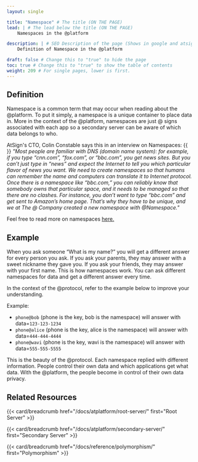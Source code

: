 ```yaml
---
layout: single

title: "Namespace" # The title (ON THE PAGE)
lead: | # The lead below the title (ON THE PAGE)
    Namespaces in the @platform

description: | # SEO Description of the page (Shows in google and atsign.dev search)
    Definition of Namespace in the @platform

draft: false # Change this to "true" to hide the page
toc: true # Change this to "true" to show the table of contents
weight: 209 # For single pages, lower is first.
---
```


## Definition
Namespace is a common term that may occur when reading about the @platform. To put it simply, a namespace is a unique container to place data in. More in the context of the @platform, namespaces are just @ signs associated with each app so a secondary server can be aware of which data belongs to who. 

AtSign's CTO, Colin Constable says this in an interview on Namespaces: 
{{<br>}}
<em>"Most people are familiar with DNS (domain name system): for example, if you type “cnn.com”, “fox.com”, or “bbc.com”, you get news sites. But you can’t just type in “news” and expect the Internet to tell you which particular flavor of news you want. We need to create namespaces so that humans can remember the name and computers can translate it to Internet protocol. Once there is a namespace like “bbc.com,” you can reliably know that somebody owns that particular space, and it needs to be managed so that there are no clashes. For instance, you don’t want to type “bbc.com” and get sent to Amazon’s home page. That’s why they have to be unique, and we at The @ Company created a new namespace with @Namespace."</em>

Feel free to read more on namespaces <a href="https://atsigncompany.medium.com/the-hidden-beauty-of-protocol-namespaces-6f5fab7f7a09" type="_blank">here.</a>

## Example

When you ask someone “What is my name?” you will get a different answer for every person you ask. If you ask your parents, they may answer with a sweet nickname they gave you. If you ask your friends, they may answer with your first name. This is how namespaces work. You can ask different namespaces for data and get a different answer every time.

In the context of the @protocol, refer to the example below to improve your understanding.

Example: 
- `phone@bob` (phone is the key, bob is the namespace) will answer with data=`123-123-1234`
- `phone@alice` (phone is the key, alice is the namespace) will answer with data=`444-444-4444`
- `phone@wavi` (phone is the key, wavi is the namespace) will answer with data=`555-555-5555`

This is the beauty of the @protocol. Each namespace replied with different information. People control their own data and which applications get what data. With the @platform, the people become in control of their own data privacy.

## Related Resources

{{< card/breadcrumb href="/docs/atplatform/root-server/" first="Root Server" >}}

{{< card/breadcrumb href="/docs/atplatform/secondary-server/" first="Secondary Server" >}}

{{< card/breadcrumb href="/docs/reference/polymorphism/" first="Polymorphism" >}}
